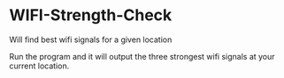 # WIFI-Strength-Check
Will find best wifi signals for a given location

Run the program and it will output the three strongest wifi signals at your current location.

